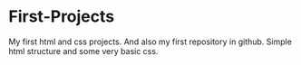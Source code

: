# First-Projects
My first html and css projects. And also my first repository in github.
Simple html structure and some very basic css.
